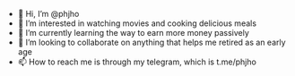 - 👋 Hi, I’m @phjho
- 👀 I’m interested in watching movies and cooking delicious meals
- 🌱 I’m currently learning the way to earn more money passively
- 💞️ I’m looking to collaborate on anything that helps me retired as an early age
- 📫 How to reach me is through my telegram, which is t.me/phjho

<!---
phjho/phjho is a ✨ special ✨ repository because its `README.md` (this file) appears on your GitHub profile.
You can click the Preview link to take a look at your changes.
--->
